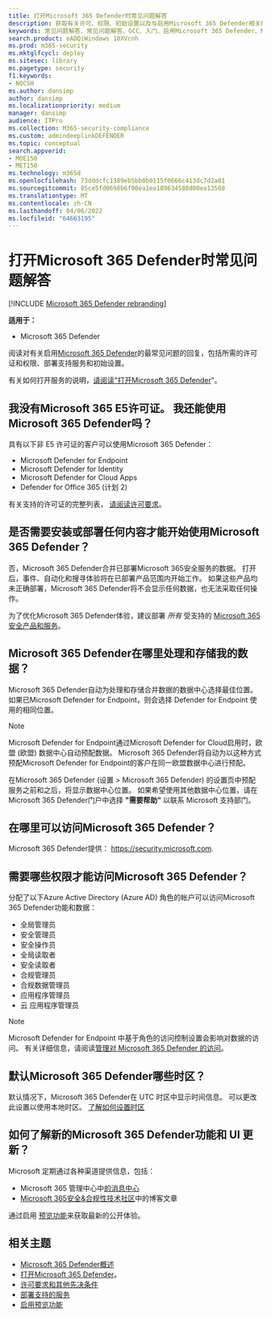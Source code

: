```yaml
---
title: 打开Microsoft 365 Defender时常见问题解答
description: 获取有关许可、权限、初始设置以及与启用Microsoft 365 Defender相关的其他产品和服务的最常见问题的解答
keywords: 常见问题解答、常见问题解答、GCC、入门、启用Microsoft 365 Defender、Microsoft 365 Defender、M365、安全性、数据位置、所需权限、许可证资格、设置页
search.product: eADQiWindows 10XVcnh
ms.prod: m365-security
ms.mktglfcycl: deploy
ms.sitesec: library
ms.pagetype: security
f1.keywords:
- NOCSH
ms.author: dansimp
author: dansimp
ms.localizationpriority: medium
manager: dansimp
audience: ITPro
ms.collection: M365-security-compliance
ms.custom: admindeeplinkDEFENDER
ms.topic: conceptual
search.appverid:
- MOE150
- MET150
ms.technology: m365d
ms.openlocfilehash: 73dddcfc1389eb5bb0b0115f0666c413dc7d2a01
ms.sourcegitcommit: 85ce5fd0698b6f00ea1ea189634588d00ea13508
ms.translationtype: MT
ms.contentlocale: zh-CN
ms.lasthandoff: 04/06/2022
ms.locfileid: "64663195"
---
```

# <a name="frequently-asked-questions-when-turning-on-microsoft-365-defender"></a>打开Microsoft 365 Defender时常见问题解答

[!INCLUDE [Microsoft 365 Defender rebranding](../includes/microsoft-defender.md)]


**适用于：**
- Microsoft 365 Defender

阅读对有关启用[Microsoft 365 Defender](microsoft-365-defender.md)的最常见问题的回复，包括所需的许可证和权限、部署支持服务和初始设置。

有关如何打开服务的说明，[请阅读"打开Microsoft 365 Defender](m365d-enable.md)"。

## <a name="i-dont-have-a-microsoft-365-e5-license-can-i-still-use-microsoft-365-defender"></a>我没有Microsoft 365 E5许可证。 我还能使用Microsoft 365 Defender吗？

具有以下非 E5 许可证的客户可以使用Microsoft 365 Defender：

- Microsoft Defender for Endpoint
- Microsoft Defender for Identity
- Microsoft Defender for Cloud Apps
- Defender for Office 365 (计划 2)

有关支持的许可证的完整列表， [请阅读许可要求](prerequisites.md#licensing-requirements)。

## <a name="do-i-need-to-install-or-deploy-anything-to-start-using-microsoft-365-defender"></a>是否需要安装或部署任何内容才能开始使用Microsoft 365 Defender？

否，Microsoft 365 Defender合并已部署Microsoft 365安全服务的数据。 打开后，事件、自动化和搜寻体验将在已部署产品范围内开始工作。 如果这些产品均未正确部署，Microsoft 365 Defender将不会显示任何数据，也无法采取任何操作。

为了优化Microsoft 365 Defender体验，建议部署 *所有* 受支持的 [Microsoft 365安全产品和服务](deploy-supported-services.md)。

## <a name="where-does-microsoft-365-defender-process-and-store-my-data"></a>Microsoft 365 Defender在哪里处理和存储我的数据？

Microsoft 365 Defender自动为处理和存储合并数据的数据中心选择最佳位置。 如果已Microsoft Defender for Endpoint，则会选择 Defender for Endpoint 使用的相同位置。

>[!NOTE]
>Microsoft Defender for Endpoint通过Microsoft Defender for Cloud启用时，欧盟 (欧盟) 数据中心自动预配数据。 Microsoft 365 Defender将自动为以这种方式预配Microsoft Defender for Endpoint的客户在同一欧盟数据中心进行预配。

在Microsoft 365 Defender (设置 > Microsoft 365 Defender) 的设置页中预配服务之前和之后，将显示数据中心位置。 如果希望使用其他数据中心位置，请在Microsoft 365 Defender门户中选择 **"需要帮助"** 以联系 Microsoft 支持部门。

## <a name="where-can-i-access-microsoft-365-defender"></a>在哪里可以访问Microsoft 365 Defender？

Microsoft 365 Defender提供： <a href="https://go.microsoft.com/fwlink/p/?linkid=2077139" target="_blank"><https://security.microsoft.com></a>.

## <a name="what-permissions-do-i-need-to-access-microsoft-365-defender"></a>需要哪些权限才能访问Microsoft 365 Defender？

分配了以下Azure Active Directory (Azure AD) 角色的帐户可以访问Microsoft 365 Defender功能和数据：

- 全局管理员
- 安全管理员
- 安全操作员
- 全局读取者
- 安全读取者
- 合规管理员
- 合规数据管理员
-  应用程序管理员
- 云 应用程序管理员


> [!NOTE]
> Microsoft Defender for Endpoint 中基于角色的访问控制设置会影响对数据的访问。 有关详细信息，请阅读[管理对 Microsoft 365 Defender 的访问](m365d-permissions.md)。

## <a name="what-time-zone-does-microsoft-365-defender-default-to"></a>默认Microsoft 365 Defender哪些时区？

默认情况下，Microsoft 365 Defender在 UTC 时区中显示时间信息。 可以更改此设置以使用本地时区。 [了解如何设置时区](m365d-time-zone.md)

## <a name="how-can-i-learn-about-new-microsoft-365-defender-feature-and-ui-updates"></a>如何了解新的Microsoft 365 Defender功能和 UI 更新？

Microsoft 定期通过各种渠道提供信息，包括：

- Microsoft 365 管理中心中[的消息中心](../../admin/manage/message-center.md)
- [Microsoft 365安全&合规性技术社区](https://techcommunity.microsoft.com/t5/security-privacy-and-compliance/bg-p/securityprivacycompliance)中的博客文章

通过启用 [预览功能](preview.md)来获取最新的公开体验。

## <a name="related-topics"></a>相关主题

- [Microsoft 365 Defender概述](microsoft-365-defender.md)
- [打开Microsoft 365 Defender](m365d-enable.md)。
- [许可要求和其他先决条件](prerequisites.md)
- [部署支持的服务](deploy-supported-services.md)
- [启用预览功能](preview.md)

